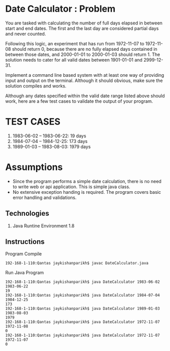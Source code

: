 # Date Calculator : Problem

You are tasked with calculating the number of full days elapsed in between start and end dates. The first and the last day are considered partial days and never counted.

Following this logic, an experiment that has run from 1972-11-07 to 1972-11-08 should return 0, because there are no fully elapsed days contained in between those dates, and 2000-01-01 to 2000-01-03 should return 1. The solution needs to cater for all valid dates between 1901-01-01 and 2999-12-31.

Implement a command line based system with at least one way of providing input and output on the terminal. Although it should obvious, make sure the solution compiles and works.

Although any dates specified within the valid date range listed above should work, here are a few test cases to validate the output of your program.

# TEST CASES
1. 1983-06-02 – 1983-06-22: 19 days
2. 1984-07-04 – 1984-12-25: 173 days
3. 1989-01-03 – 1983-08-03: 1979 days

# Assumptions
- Since the program performs a simple date calculation, there is no need to write web or api application. This is simple java class.
- No extensive exception handing is required. The program covers basic error handling and validations.

## Technologies
  1. Java Runtine Environment 1.8

## Instructions
Program Compile

```
192-168-1-110:Qantas jaykishanparikh$ javac DateCalculator.java
```

Run Java Program 

```
192-168-1-110:Qantas jaykishanparikh$ java DateCalculator 1983-06-02 1983-06-22
19
192-168-1-110:Qantas jaykishanparikh$ java DateCalculator 1984-07-04 1984-12-25
173
192-168-1-110:Qantas jaykishanparikh$ java DateCalculator 1989-01-03 1983-08-03
1979
192-168-1-110:Qantas jaykishanparikh$ java DateCalculator 1972-11-07 1972-11-08
0
192-168-1-110:Qantas jaykishanparikh$ java DateCalculator 1972-11-07 1972-11-07
0
```
 
